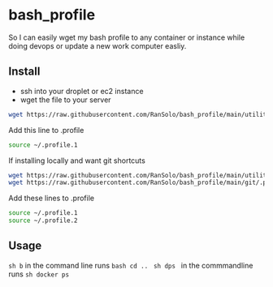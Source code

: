 # bash_profile
So I can easily wget my bash profile to any container or instance while doing devops or update a new work computer easliy.

## Install

- ssh into your droplet or ec2 instance
- wget the file to your server
```bash
wget https://raw.githubusercontent.com/RanSolo/bash_profile/main/utility/.profile
```

Add this line to .profile
```bash
source ~/.profile.1
```
If installing locally and want git shortcuts

```bash
wget https://raw.githubusercontent.com/RanSolo/bash_profile/main/utility/.profile
wget https://raw.githubusercontent.com/RanSolo/bash_profile/main/git/.profile
```
Add these lines to .profile
```bash
source ~/.profile.1
source ~/.profile.2
```

## Usage
```sh b``` in the command line runs ```bash cd .. ```
```sh dps ``` in the commmandline runs ```sh docker ps```

